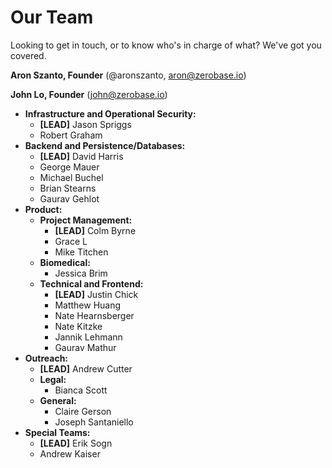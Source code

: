 # Our Team
Looking to get in touch, or to know who's in charge of what? We've got you covered.

**Aron Szanto, Founder** (@aronszanto, aron@zerobase.io)

**John Lo, Founder** (john@zerobase.io)

* **Infrastructure and Operational Security:**
    * **\[LEAD\]** Jason Spriggs
    * Robert Graham
* **Backend and Persistence/Databases:**
    * **\[LEAD\]** David Harris
    * George Mauer
    * Michael Buchel
    * Brian Stearns
    * Gaurav Gehlot
* **Product:**
    * **Project Management:**
        * **\[LEAD\]** Colm Byrne
        * Grace L
        * Mike Titchen
    * **Biomedical:**
        * Jessica Brim
    * **Technical and Frontend:**
        * **\[LEAD\]** Justin Chick
        * Matthew Huang
        * Nate Hearnsberger
        * Nate Kitzke
        * Jannik Lehmann
        * Gaurav Mathur
* **Outreach:**
    * **\[LEAD\]** Andrew Cutter
    * **Legal:**
        * Bianca Scott
    * **General:**
        * Claire Gerson
        * Joseph Santaniello
* **Special Teams:**
    * **\[LEAD\]** Erik Sogn
    * Andrew Kaiser

